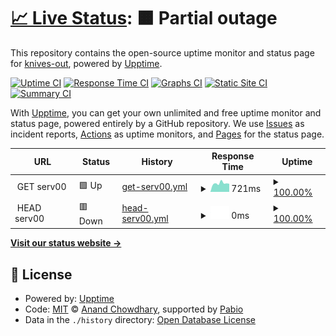 # [📈 Live Status](https:///upptime-serv00): <!--live status--> **🟧 Partial outage**

This repository contains the open-source uptime monitor and status page for [knives-out](https:///upptime-serv00), powered by [Upptime](https://github.com/upptime/upptime).

[![Uptime CI](https://github.com/knives-out/upptime-serv00/workflows/Uptime%20CI/badge.svg)](https://github.com/knives-out/upptime-serv00/actions?query=workflow%3A%22Uptime+CI%22)
[![Response Time CI](https://github.com/knives-out/upptime-serv00/workflows/Response%20Time%20CI/badge.svg)](https://github.com/knives-out/upptime-serv00/actions?query=workflow%3A%22Response+Time+CI%22)
[![Graphs CI](https://github.com/knives-out/upptime-serv00/workflows/Graphs%20CI/badge.svg)](https://github.com/knives-out/upptime-serv00/actions?query=workflow%3A%22Graphs+CI%22)
[![Static Site CI](https://github.com/knives-out/upptime-serv00/workflows/Static%20Site%20CI/badge.svg)](https://github.com/knives-out/upptime-serv00/actions?query=workflow%3A%22Static+Site+CI%22)
[![Summary CI](https://github.com/knives-out/upptime-serv00/workflows/Summary%20CI/badge.svg)](https://github.com/knives-out/upptime-serv00/actions?query=workflow%3A%22Summary+CI%22)

With [Upptime](https://upptime.js.org), you can get your own unlimited and free uptime monitor and status page, powered entirely by a GitHub repository. We use [Issues](https://github.com/knives-out/upptime-serv00/issues) as incident reports, [Actions](https://github.com/knives-out/upptime-serv00/actions) as uptime monitors, and [Pages](https:///upptime-serv00) for the status page.

<!--start: status pages-->
<!-- This summary is generated by Upptime (https://github.com/upptime/upptime) -->
<!-- Do not edit this manually, your changes will be overwritten -->
<!-- prettier-ignore -->
| URL | Status | History | Response Time | Uptime |
| --- | ------ | ------- | ------------- | ------ |
| <img alt="" src="https://icons.duckduckgo.com/ip3/null.ico" height="13"> GET serv00 | 🟩 Up | [get-serv00.yml](https://github.com/knives-out/upptime-serv00/commits/HEAD/history/get-serv00.yml) | <details><summary><img alt="Response time graph" src="./graphs/get-serv00/response-time-week.png" height="20"> 721ms</summary><br><a href="https:///upptime-serv00/history/get-serv00"><img alt="Response time 679" src="https://img.shields.io/endpoint?url=https%3A%2F%2Fraw.githubusercontent.com%2Fknives-out%2Fupptime-serv00%2FHEAD%2Fapi%2Fget-serv00%2Fresponse-time.json"></a><br><a href="https:///upptime-serv00/history/get-serv00"><img alt="24-hour response time 689" src="https://img.shields.io/endpoint?url=https%3A%2F%2Fraw.githubusercontent.com%2Fknives-out%2Fupptime-serv00%2FHEAD%2Fapi%2Fget-serv00%2Fresponse-time-day.json"></a><br><a href="https:///upptime-serv00/history/get-serv00"><img alt="7-day response time 721" src="https://img.shields.io/endpoint?url=https%3A%2F%2Fraw.githubusercontent.com%2Fknives-out%2Fupptime-serv00%2FHEAD%2Fapi%2Fget-serv00%2Fresponse-time-week.json"></a><br><a href="https:///upptime-serv00/history/get-serv00"><img alt="30-day response time 679" src="https://img.shields.io/endpoint?url=https%3A%2F%2Fraw.githubusercontent.com%2Fknives-out%2Fupptime-serv00%2FHEAD%2Fapi%2Fget-serv00%2Fresponse-time-month.json"></a><br><a href="https:///upptime-serv00/history/get-serv00"><img alt="1-year response time 679" src="https://img.shields.io/endpoint?url=https%3A%2F%2Fraw.githubusercontent.com%2Fknives-out%2Fupptime-serv00%2FHEAD%2Fapi%2Fget-serv00%2Fresponse-time-year.json"></a></details> | <details><summary><a href="https:///upptime-serv00/history/get-serv00">100.00%</a></summary><a href="https:///upptime-serv00/history/get-serv00"><img alt="All-time uptime 100.00%" src="https://img.shields.io/endpoint?url=https%3A%2F%2Fraw.githubusercontent.com%2Fknives-out%2Fupptime-serv00%2FHEAD%2Fapi%2Fget-serv00%2Fuptime.json"></a><br><a href="https:///upptime-serv00/history/get-serv00"><img alt="24-hour uptime 100.00%" src="https://img.shields.io/endpoint?url=https%3A%2F%2Fraw.githubusercontent.com%2Fknives-out%2Fupptime-serv00%2FHEAD%2Fapi%2Fget-serv00%2Fuptime-day.json"></a><br><a href="https:///upptime-serv00/history/get-serv00"><img alt="7-day uptime 100.00%" src="https://img.shields.io/endpoint?url=https%3A%2F%2Fraw.githubusercontent.com%2Fknives-out%2Fupptime-serv00%2FHEAD%2Fapi%2Fget-serv00%2Fuptime-week.json"></a><br><a href="https:///upptime-serv00/history/get-serv00"><img alt="30-day uptime 100.00%" src="https://img.shields.io/endpoint?url=https%3A%2F%2Fraw.githubusercontent.com%2Fknives-out%2Fupptime-serv00%2FHEAD%2Fapi%2Fget-serv00%2Fuptime-month.json"></a><br><a href="https:///upptime-serv00/history/get-serv00"><img alt="1-year uptime 100.00%" src="https://img.shields.io/endpoint?url=https%3A%2F%2Fraw.githubusercontent.com%2Fknives-out%2Fupptime-serv00%2FHEAD%2Fapi%2Fget-serv00%2Fuptime-year.json"></a></details>
| <img alt="" src="https://icons.duckduckgo.com/ip3/null.ico" height="13"> HEAD serv00 | 🟥 Down | [head-serv00.yml](https://github.com/knives-out/upptime-serv00/commits/HEAD/history/head-serv00.yml) | <details><summary><img alt="Response time graph" src="./graphs/head-serv00/response-time-week.png" height="20"> 0ms</summary><br><a href="https:///upptime-serv00/history/head-serv00"><img alt="Response time 0" src="https://img.shields.io/endpoint?url=https%3A%2F%2Fraw.githubusercontent.com%2Fknives-out%2Fupptime-serv00%2FHEAD%2Fapi%2Fhead-serv00%2Fresponse-time.json"></a><br><a href="https:///upptime-serv00/history/head-serv00"><img alt="24-hour response time 0" src="https://img.shields.io/endpoint?url=https%3A%2F%2Fraw.githubusercontent.com%2Fknives-out%2Fupptime-serv00%2FHEAD%2Fapi%2Fhead-serv00%2Fresponse-time-day.json"></a><br><a href="https:///upptime-serv00/history/head-serv00"><img alt="7-day response time 0" src="https://img.shields.io/endpoint?url=https%3A%2F%2Fraw.githubusercontent.com%2Fknives-out%2Fupptime-serv00%2FHEAD%2Fapi%2Fhead-serv00%2Fresponse-time-week.json"></a><br><a href="https:///upptime-serv00/history/head-serv00"><img alt="30-day response time 0" src="https://img.shields.io/endpoint?url=https%3A%2F%2Fraw.githubusercontent.com%2Fknives-out%2Fupptime-serv00%2FHEAD%2Fapi%2Fhead-serv00%2Fresponse-time-month.json"></a><br><a href="https:///upptime-serv00/history/head-serv00"><img alt="1-year response time 0" src="https://img.shields.io/endpoint?url=https%3A%2F%2Fraw.githubusercontent.com%2Fknives-out%2Fupptime-serv00%2FHEAD%2Fapi%2Fhead-serv00%2Fresponse-time-year.json"></a></details> | <details><summary><a href="https:///upptime-serv00/history/head-serv00">100.00%</a></summary><a href="https:///upptime-serv00/history/head-serv00"><img alt="All-time uptime 86.16%" src="https://img.shields.io/endpoint?url=https%3A%2F%2Fraw.githubusercontent.com%2Fknives-out%2Fupptime-serv00%2FHEAD%2Fapi%2Fhead-serv00%2Fuptime.json"></a><br><a href="https:///upptime-serv00/history/head-serv00"><img alt="24-hour uptime 100.00%" src="https://img.shields.io/endpoint?url=https%3A%2F%2Fraw.githubusercontent.com%2Fknives-out%2Fupptime-serv00%2FHEAD%2Fapi%2Fhead-serv00%2Fuptime-day.json"></a><br><a href="https:///upptime-serv00/history/head-serv00"><img alt="7-day uptime 100.00%" src="https://img.shields.io/endpoint?url=https%3A%2F%2Fraw.githubusercontent.com%2Fknives-out%2Fupptime-serv00%2FHEAD%2Fapi%2Fhead-serv00%2Fuptime-week.json"></a><br><a href="https:///upptime-serv00/history/head-serv00"><img alt="30-day uptime 86.16%" src="https://img.shields.io/endpoint?url=https%3A%2F%2Fraw.githubusercontent.com%2Fknives-out%2Fupptime-serv00%2FHEAD%2Fapi%2Fhead-serv00%2Fuptime-month.json"></a><br><a href="https:///upptime-serv00/history/head-serv00"><img alt="1-year uptime 86.16%" src="https://img.shields.io/endpoint?url=https%3A%2F%2Fraw.githubusercontent.com%2Fknives-out%2Fupptime-serv00%2FHEAD%2Fapi%2Fhead-serv00%2Fuptime-year.json"></a></details>

<!--end: status pages-->

[**Visit our status website →**](https:///upptime-serv00)

## 📄 License

- Powered by: [Upptime](https://github.com/upptime/upptime)
- Code: [MIT](./LICENSE) © [Anand Chowdhary](https://anandchowdhary.com), supported by [Pabio](https://pabio.com)
- Data in the `./history` directory: [Open Database License](https://opendatacommons.org/licenses/odbl/1-0/)
